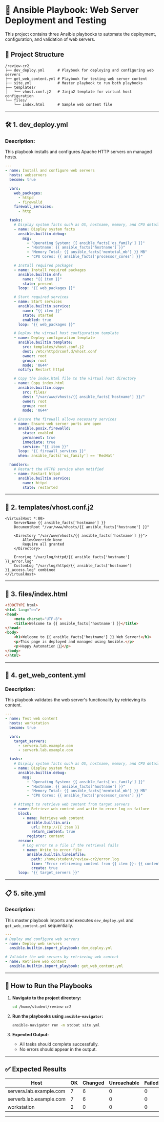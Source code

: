 # 🚀 **Ansible Playbook: Web Server Deployment and Testing**

This project contains three Ansible playbooks to automate the deployment, configuration, and validation of web servers.

## 📂 **Project Structure**

```
/review-cr2
├── dev_deploy.yml      # Playbook for deploying and configuring web servers
├── get_web_content.yml # Playbook for testing web server content
├── site.yml            # Master playbook to run both playbooks
├── templates/
│   └── vhost.conf.j2   # Jinja2 template for virtual host configuration
└── files/
    └── index.html      # Sample web content file
```

---

## 🛠️ **1. dev_deploy.yml**

### **Description:**  
This playbook installs and configures Apache HTTP servers on managed hosts.

```yaml
---
- name: Install and configure web servers
  hosts: webservers
  become: true

  vars:
    web_packages:
      - httpd
      - firewalld
    firewall_services:
      - http

  tasks:
    # Display system facts such as OS, hostname, memory, and CPU details
    - name: Display system facts
      ansible.builtin.debug:
        msg:
          - "Operating System: {{ ansible_facts['os_family'] }}"
          - "Hostname: {{ ansible_facts['hostname'] }}"
          - "Memory Total: {{ ansible_facts['memtotal_mb'] }} MB"
          - "CPU Cores: {{ ansible_facts['processor_cores'] }}"

    # Install required packages
    - name: Install required packages
      ansible.builtin.dnf:
        name: "{{ item }}"
        state: present
      loop: "{{ web_packages }}"

    # Start required services
    - name: Start services
      ansible.builtin.service:
        name: "{{ item }}"
        state: started
        enabled: true
      loop: "{{ web_packages }}"

    # Deploy the virtual host configuration template
    - name: Deploy configuration template
      ansible.builtin.template:
        src: templates/vhost.conf.j2
        dest: /etc/httpd/conf.d/vhost.conf
        owner: root
        group: root
        mode: '0644'
      notify: Restart httpd

    # Copy the index.html file to the virtual host directory
    - name: Copy index.html
      ansible.builtin.copy:
        src: files/
        dest: "/var/www/vhosts/{{ ansible_facts['hostname'] }}/"
        owner: root
        group: root
        mode: '0644'

    # Ensure the firewall allows necessary services
    - name: Ensure web server ports are open
      ansible.posix.firewalld:
        state: enabled
        permanent: true
        immediate: true
        service: "{{ item }}"
      loop: "{{ firewall_services }}"
      when: ansible_facts['os_family'] == 'RedHat'

  handlers:
    # Restart the HTTPD service when notified
    - name: Restart httpd
      ansible.builtin.service:
        name: httpd
        state: restarted
```

---
## 📝 **2. templates/vhost.conf.j2**

```jinja
<VirtualHost *:80>
    ServerName {{ ansible_facts['hostname'] }}
    DocumentRoot "/var/www/vhosts/{{ ansible_facts['hostname'] }}"

    <Directory "/var/www/vhosts/{{ ansible_facts['hostname'] }}">
        AllowOverride None
        Require all granted
    </Directory>

    ErrorLog "/var/log/httpd/{{ ansible_facts['hostname'] }}_error.log"
    CustomLog "/var/log/httpd/{{ ansible_facts['hostname'] }}_access.log" combined
</VirtualHost>
```

---

## 📄 **3. files/index.html**

```html
<!DOCTYPE html>
<html lang="en">
<head>
    <meta charset="UTF-8">
    <title>Welcome to {{ ansible_facts['hostname'] }}</title>
</head>
<body>
    <h1>Welcome to {{ ansible_facts['hostname'] }} Web Server!</h1>
    <p>This page is deployed and managed using Ansible.</p>
    <p>Happy Automation 🚀✨</p>
</body>
</html>
```
---
## 🧪 **4. get_web_content.yml**

### **Description:**  
This playbook validates the web server's functionality by retrieving its content.

```yaml
---
- name: Test web content
  hosts: workstation
  become: true

  vars:
    target_servers:
      - servera.lab.example.com
      - serverb.lab.example.com

  tasks:
    # Display system facts such as OS, hostname, memory, and CPU details
    - name: Display system facts
      ansible.builtin.debug:
        msg:
          - "Operating System: {{ ansible_facts['os_family'] }}"
          - "Hostname: {{ ansible_facts['hostname'] }}"
          - "Memory Total: {{ ansible_facts['memtotal_mb'] }} MB"
          - "CPU Cores: {{ ansible_facts['processor_cores'] }}"

    # Attempt to retrieve web content from target servers
    - name: Retrieve web content and write to error log on failure
      block:
        - name: Retrieve web content
          ansible.builtin.uri:
            url: http://{{ item }}
            return_content: true
          register: content
      rescue:
        # Log error to a file if the retrieval fails
        - name: Write to error file
          ansible.builtin.lineinfile:
            path: /home/student/review-cr2/error.log
            line: "Error retrieving content from {{ item }}: {{ content }}"
            create: true
      loop: "{{ target_servers }}"
```

---

## 📋 **5. site.yml**

### **Description:**  
This master playbook imports and executes `dev_deploy.yml` and `get_web_content.yml` sequentially.

```yaml
---
# Deploy and configure web servers
- name: Deploy web servers
  ansible.builtin.import_playbook: dev_deploy.yml

# Validate the web servers by retrieving web content
- name: Retrieve web content
  ansible.builtin.import_playbook: get_web_content.yml
```

---

## 🚦 **How to Run the Playbooks**

1. **Navigate to the project directory:**
   ```bash
   cd /home/student/review-cr2
   ```

2. **Run the playbooks using `ansible-navigator`:**
   ```bash
   ansible-navigator run -m stdout site.yml
   ```

3. **Expected Output:**
   - All tasks should complete successfully.
   - No errors should appear in the output.

---

## ✅ **Expected Results**

| Host                 | OK | Changed | Unreachable | Failed | Skipped | Rescued | Ignored |
|-----------------------|----|---------|------------|--------|---------|---------|---------|
| servera.lab.example.com | 7  | 6       | 0          | 0      | 0       | 0       | 0       |
| serverb.lab.example.com | 7  | 6       | 0          | 0      | 0       | 0       | 0       |
| workstation           | 2  | 0       | 0          | 0      | 0       | 0       | 0       |

---
